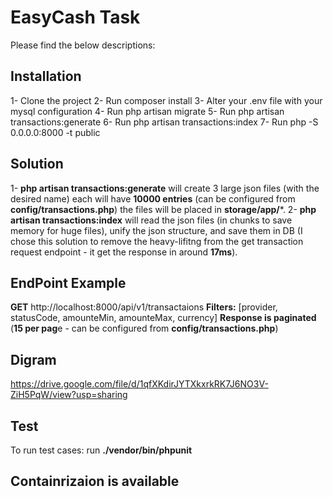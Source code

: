 # EasyCash Task

Please find the below descriptions:

## Installation

1- Clone the project
2- Run composer install
3- Alter your .env file with your mysql configuration
4- Run php artisan migrate
5- Run php artisan transactions:generate
6- Run php artisan transactions:index
7- Run php -S 0.0.0.0:8000 -t public

## Solution

1- **php artisan transactions:generate** will create 3 large json files (with the desired name) each will have **10000 entries** (can be configured from **config/transactions.php**) the files will be placed in **storage/app/***.
2- **php artisan transactions:index** will read the json files (in chunks to save memory for huge files), unify the json structure, and save them in DB (I chose this solution to remove the heavy-lifitng from the get transaction request endpoint - it get the response in around **17ms**).

## EndPoint Example

**GET** http://localhost:8000/api/v1/transactaions
**Filters:** [provider, statusCode, amounteMin, amounteMax, currency]
**Response is paginated** (**15 per pag**e - can be configured from **config/transactions.php**)

## Digram
https://drive.google.com/file/d/1qfXKdirJYTXkxrkRK7J6NO3V-ZiH5PqW/view?usp=sharing
## Test
To run test cases: run **./vendor/bin/phpunit**

## Containrizaion is available